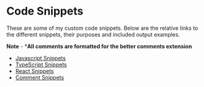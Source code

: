 # Code Snippets

These are some of my custom code snippets. Below are the relative links to the different snippets, their purposes and included output examples.

**Note** - ***All comments are formatted for the better comments extension** 

- [Javascript Snippets](/Documentation/JavaScriptSnippets.md)
- [TypeScript Snippets](/Documentation/TypeScriptSnippets.md)
- [React Snippets](/Documentation/ReactSnippets.md)
- [Comment Snippets](/Documentation/CommentSnippets.md)


